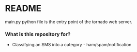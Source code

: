 # README #

main.py python file is the entry point of the tornado web server.

### What is this repository for? ###

* Classifying an SMS into a category - ham/spam/notification
